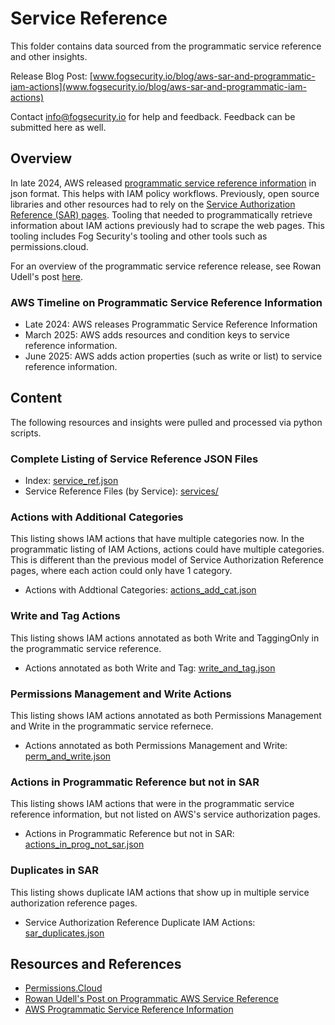 # Service Reference

This folder contains data sourced from the programmatic service reference and other insights.

Release Blog Post: [www.fogsecurity.io/blog/aws-sar-and-programmatic-iam-actions](www.fogsecurity.io/blog/aws-sar-and-programmatic-iam-actions)

Contact [info@fogsecurity.io](mailto:info@fogsecurity.io) for help and feedback. Feedback can be submitted here as well.

## Overview

In late 2024, AWS released [programmatic service reference information](https://docs.aws.amazon.com/service-authorization/latest/reference/service-reference.html) in json format.  This helps with IAM policy workflows.  Previously, open source libraries and other resources had to rely on the [Service Authorization Reference (SAR) pages](https://docs.aws.amazon.com/service-authorization/latest/reference/reference_policies_actions-resources-contextkeys.html).  Tooling that needed to programmatically retrieve information about IAM actions previously had to scrape the web pages. This tooling includes Fog Security's tooling and other tools such as permissions.cloud.

For an overview of the programmatic service reference release, see Rowan Udell's post [here](https://blog.rowanudell.com/programmatic-aws-action-list/).

### AWS Timeline on Programmatic Service Reference Information
- Late 2024: AWS releases Programmatic Service Reference Information
- March 2025: AWS adds resources and condition keys to service reference information.
- June 2025: AWS adds action properties (such as write or list) to service reference information.

## Content

The following resources and insights were pulled and processed via python scripts.

### Complete Listing of Service Reference JSON Files

- Index: [service_ref.json](service_ref.json)
- Service Reference Files (by Service): [services/](services/)

### Actions with Additional Categories

This listing shows IAM actions that have multiple categories now.  In the programmatic listing of IAM Actions, actions could have multiple categories.  This is different than the previous model of Service Authorization Reference pages, where each action could only have 1 category.

- Actions with Addtional Categories: [actions_add_cat.json](actions_add_cat.json)

### Write and Tag Actions

This listing shows IAM actions annotated as both Write and TaggingOnly in the programmatic service reference.

- Actions annotated as both Write and Tag: [write_and_tag.json](write_and_tag.json)

### Permissions Management and Write Actions

This listing shows IAM actions annotated as both Permissions Management and Write in the programmatic service refernece.

- Actions annotated as both Permissions Management and Write: [perm_and_write.json](perm_and_write.json)

### Actions in Programmatic Reference but not in SAR

This listing shows IAM actions that were in the programmatic service reference information, but not listed on AWS's service authorization pages.

- Actions in Programmatic Reference but not in SAR: [actions_in_prog_not_sar.json](actions_in_prog_not_sar.json)

### Duplicates in SAR

This listing shows duplicate IAM actions that show up in multiple service authorization reference pages. 

- Service Authorization Reference Duplicate IAM Actions: [sar_duplicates.json](sar_duplicates.json)

## Resources and References

- [Permissions.Cloud](permissions.cloud)
- [Rowan Udell's Post on Programmatic AWS Service Reference](https://blog.rowanudell.com/programmatic-aws-action-list/)
- [AWS Programmatic Service Reference Information]()
